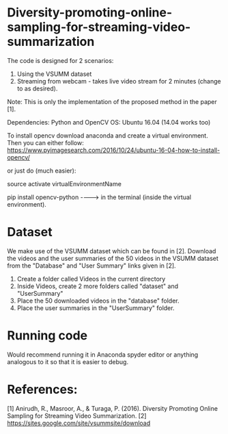 # Diversity-promoting-online-sampling-for-streaming-video-summarization

The code is designed for 2 scenarios: 
1. Using the VSUMM dataset
2. Streaming from webcam - takes live video stream for 2 minutes (change to as desired).  

Note: This is only the implementation of the proposed method in the paper [1]. 

Dependencies: 
Python and OpenCV
OS: Ubuntu 16.04 (14.04 works too)

To install opencv download anaconda and create a virtual environment. Then you can either follow: https://www.pyimagesearch.com/2016/10/24/ubuntu-16-04-how-to-install-opencv/

or just do (much easier):

source activate virtualEnvironmentName

pip install opencv-python  ---->  in the terminal (inside the virtual environment). 


# Dataset
We make use of the VSUMM dataset which can be found in [2]. Download the videos and the user summaries of the 50 videos in the VSUMM dataset from the "Database" and "User Summary" links given in [2].
1. Create a folder called Videos in the current directory
2. Inside Videos, create 2 more folders called "dataset" and "UserSummary"
3. Place the 50 downloaded videos in the "database" folder. 
4. Place the user summaries in the "UserSummary" folder. 

# Running code
Would recommend running it in Anaconda spyder editor or anything analogous to it so that it is easier to debug. 


# References: 
[1] Anirudh, R., Masroor, A., & Turaga, P. (2016). Diversity Promoting Online Sampling for Streaming Video Summarization.
[2] https://sites.google.com/site/vsummsite/download

